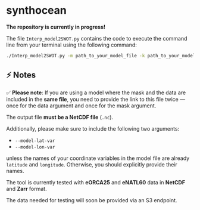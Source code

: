 # synthocean

**The repository is currently in progress!**  

The file `Interp_model2SWOT.py` contains the code to execute the command line from your terminal using the following command:

```bash
./Interp_model2SWOT.py -m path_to_your_model_file -k path_to_your_model_mask_file -s path_to_swot_data_file -o path_to_output_file -i interpolator --model-lat-var latitude_var_name --model-lon-var longitude_var_name --model_ssh_var the_model_ssh_variable_name --model-time-var time_name
```

## ⚡ Notes

✅ <strong>Please note</strong>: If you are using a model where the mask and the data are included in the **same file**, you need to provide the link to this file twice — once for the data argument and once for the mask argument.

The output file **must be a NetCDF file** (`.nc`).

Additionally, please make sure to include the following two arguments:

- `--model-lat-var`
- `--model-lon-var`

unless the names of your coordinate variables in the model file are already `latitude` and `longitude`. Otherwise, you should explicitly provide their names.

The tool is currently tested with **eORCA25** and **eNATL60** data in **NetCDF** and **Zarr** format.


The data needed for testing will soon be provided via an S3 endpoint.

